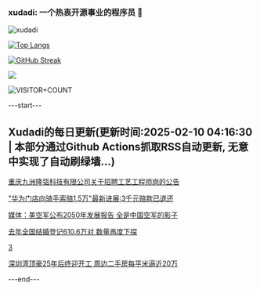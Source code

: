 ### xudadi: 一个热衷开源事业的程序员 👋

![xudadi](https://github-readme-stats-git-masterorgs-github-readme-stats-team.vercel.app/api?username=xudadi)

[![Top Langs](https://github-readme-stats.vercel.app/api/top-langs/?username=xudadi)](https://github.com/anuraghazra/github-readme-stats)

[![GitHub Streak](https://streak-stats.demolab.com?user=xudadi&locale=zh_Hans)](https://git.io/streak-stats)

![](https://raw.githubusercontent.com/xudadi/xudadi/main/assets/github-contribution-grid-snake.svg)

![VISITOR+COUNT](https://komarev.com/ghpvc/?username=xudadi&label=VISITOR+COUNT)


---start---

## Xudadi的每日更新(更新时间:2025-02-10 04:16:30 | 本部分通过Github Actions抓取RSS自动更新, 无意中实现了自动刷绿墙...)

[重庆九洲隆瓴科技有限公司关于招聘工艺工程师岗的公告](https://www.gongkaoleida.com/article/2281834)

["华为门店向骑手索赔1.5万"最新进展:3千元赔款已退还](https://m.163.com/news/article/JNTBRT4M05129QAF.html)

[媒体：美空军公布2050年发展报告 全是中国空军的影子](https://m.163.com/news/article/JNVOOI3U0514R9OJ.html)

[去年全国结婚登记610.6万对 数量再度下探](https://m.163.com/news/article/JNVVH4VF0514R9P4.html)

[3](https://m.163.com/touch/news/sub/domestic)

[深圳湾顶豪25年后终迎开工 周边二手房每平米逼近20万](https://m.163.com/news/article/JNVUOT570512B07B.html)

---end---
